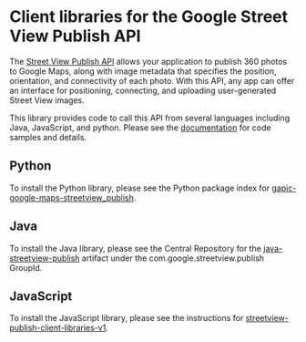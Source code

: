 # Client libraries for the Google Street View Publish API

The [Street View Publish API](http://developers.google.com/streetview/publish)
allows your application to publish 360 photos to Google Maps, along with image
metadata that specifies the position, orientation, and connectivity of each
photo. With this API, any app can offer an interface for positioning,
connecting, and uploading user-generated Street View images.

This library provides code to call this API from several languages including Java, JavaScript, and python.
Please see the [documentation](https://developers.google.com/streetview/publish/libraries)
for code samples and details.

## Python

To install the Python library, please see the Python package index for
[gapic-google-maps-streetview\_publish](https://pypi.python.org/pypi?:action=display&name=gapic-google-maps-streetview_publish-v1).

## Java

To install the Java library, please see the Central Repository for the
[java-streetview-publish](https://search.maven.org/#search%7Cga%7C1%7Ca%3A%22java-streetview-publish%22)
artifact under the com.google.streetview.publish GroupId.

## JavaScript

To install the JavaScript library, please see the instructions for
[streetview-publish-client-libraries-v1](https://www.npmjs.com/package/streetview-publish-client-libraries-v1).
